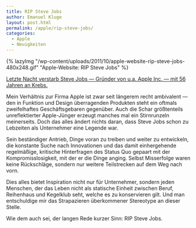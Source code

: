```yaml
---
title: RIP Steve Jobs
author: Emanuel Kluge
layout: post.html
permalink: /apple/rip-steve-jobs/
categories:
  - Apple
  - Neuigkeiten
---
```


{% lazyImg "/wp-content/uploads/2011/10/apple-website-rip-steve-jobs-480x248.gif" "Apple-Website: RIP Steve Jobs" %}

[Letzte Nacht verstarb Steve Jobs &mdash; Gründer von u.a. Apple Inc. &mdash; mit 56 Jahren an Krebs.][spon]

Mein Verhältnis zur Firma Apple ist zwar seit längerem recht ambivalent &mdash; den in Funktion und Design überragenden Produkten steht ein oftmals zweifelhaftes Geschäftsgebaren gegenüber. Auch die Schar größtenteils unreflektierter Apple-Jünger erzeugt manches mal ein Stirnrunzeln meinerseits. Doch das alles ändert nichts daran, dass Steve Jobs schon zu Lebzeiten als Unternehmer eine Legende war.

Sein beständiger Antrieb, Dinge voran zu treiben und weiter zu entwickeln, die konstante Suche nach Innovationen und das damit einhergehende regelmäßige, kritische Hinterfragen des Status Quo gepaart mit der Kompromisslosigkeit, mit der er die Dinge anging. Selbst Misserfolge waren keine Rückschläge, sondern nur weitere Teilstrecken auf dem Weg nach vorn.

Dies alles bietet Inspiration nicht nur für Unternehmer, sondern jeden Menschen, der das Leben nicht als statische Einheit zwischen Beruf, Reihenhaus und Kegelklub seht, welche es zu konservieren gilt. Und man entschuldige mir das Strapazieren überkommener Stereotype an dieser Stelle.

Wie dem auch sei, der langen Rede kurzer Sinn: RIP Steve Jobs.

[spon]: http://www.spiegel.de/netzwelt/web/0,1518,790187,00.html
